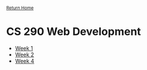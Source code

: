 <small>[Return Home](../../README.md)</small>

# CS 290 Web Development

- [Week 1](week1.md)
- [Week 2](week2.md)
- [Week 4](week4.md)
